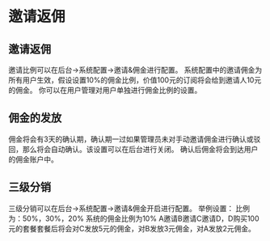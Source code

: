 # 邀请返佣

## 邀请返佣

邀请比例可以在后台->系统配置->邀请&佣金进行配置。
系统配置中的邀请佣金为所有用户生效，假设设置10%的佣金比例，价值100元的订阅将会给到邀请人10元的佣金。
你可以在用户管理对用户单独进行佣金比例的设置。

## 佣金的发放

佣金将会有3天的确认期，确认期一过如果管理员未对手动邀请佣金进行确认或驳回，那么将会自动确认。该设置可以在后台进行关闭。
确认后佣金将会到达用户的佣金账户中。

## 三级分销

三级分销可以在后台->系统配置->邀请&佣金开启进行配置。
举例设置：
比例为：50%，30%，20%
系统的佣金比例为10%
A邀请B邀请C邀请D，D购买100元的套餐套餐后将会对C发放5元的佣金，对B发放3元佣金，对A发放2元佣金。